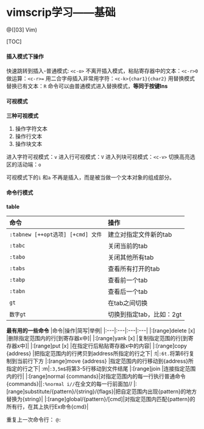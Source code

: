 # vimscrip学习——基础

@([03]  Vim)

[TOC]
#### 插入模式下操作
快速跳转到插入-普通模式: `<c-o>`
不离开插入模式，粘贴寄存器中的文本：`<c-r>0`
做运算：`<c-r>=`
用二合字母插入非常用字符：`<c-k>{char1}{char2}`
用替换模式替换已有文本：`R` 命令可以由普通模式进入替换模式，**等同于<Insert>按键Ins**

#### 可视模式

**三种可视模式**
1. 操作字符文本
2. 操作行文本
3. 操作块文本

进入字符可视模式：`v`
进入行可视模式：`V`
进入列块可视模式：`<c-v>`
切换高亮选区的活动端：`o`

可视模式下的`i` 和`a` 不再是插入，而是被当做一个文本对象的组成部分。

#### 命令行模式

**table**

|命令|操作|
|:---|:---|
|`:tabnew [++opt选项] [+cmd] 文件`|建立对指定文件新的tab| 
| `:tabc`|关闭当前的tab|
|`:tabo`|关闭其他所有tab|
|`:tabs`|查看所有打开的tab|
|`:tabp`|查看前一个tab|
|`:tabn`|查看后一个tab|
|`gt`|在tab之间切换|
|`数字gt`|切换到指定tab，比如：2gt|

**最有用的一些命令**
|命令|操作|简写|举例|
|:---|:---|:---|:---|
|:[range]delete [x]       |删除指定范围内的行[到寄存器x中]|
|:[range]yank [x]         |复制指定范围的行[到寄存器x中]|
|:[range]put [x]          |在指定行后粘贴寄存器x中的内容|
|:[range]copy {address}   |把指定范围内的行拷贝到address所指定的行之下|	:t|`:6t.`将第6行复制到当前行下方
|:[range]move {address}   |指定范围内的行移动到{address}所指定的行之下| 	:m|`:3,5m$`将第3-5行移动到文件结尾
|:[range]join 			  |连接指定范围内的行|
|:[range]normal {commands}|对指定范围内的每一行执行普通命令 {commands}||`:%normal i//`在全文的每一行前面加//
|:[range]substitute/{pattern}/{string}/{flags}|把自定范围内出现{pattern}的地方替换为{string}|
|:[range]global/{pattern}/[cmd]|对指定范围内匹配{pattern}的所有行，在其上执行Ex命令{cmd}|


重复上一次命令行： `@:`

